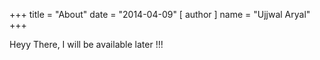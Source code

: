 +++
title = "About"
date = "2014-04-09"
[ author ]
  name = "Ujjwal Aryal"
+++

Heyy There, I will be available later !!!